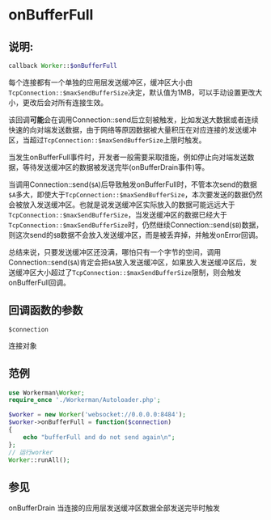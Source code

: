 # onBufferFull
## 说明:
```php
callback Worker::$onBufferFull
```

每个连接都有一个单独的应用层发送缓冲区，缓冲区大小由```TcpConnection::$maxSendBufferSize```决定，默认值为1MB，可以手动设置更改大小，更改后会对所有连接生效。

该回调**可能**会在调用Connection::send后立刻被触发，比如发送大数据或者连续快速的向对端发送数据，由于网络等原因数据被大量积压在对应连接的发送缓冲区，当超过```TcpConnection::$maxSendBufferSize```上限时触发。

当发生onBufferFull事件时，开发者一般需要采取措施，例如停止向对端发送数据，等待发送缓冲区的数据被发送完毕(onBufferDrain事件)等。

当调用Connection::send(```$A```)后导致触发onBufferFull时，不管本次send的数据```$A```多大，即使大于```TcpConnection::$maxSendBufferSize```，本次要发送的数据仍然会被放入发送缓冲区。也就是说发送缓冲区实际放入的数据可能远远大于```TcpConnection::$maxSendBufferSize```，当发送缓冲区的数据已经大于```TcpConnection::$maxSendBufferSize```时，仍然继续Connection::send(```$B```)数据，则这次send的```$B```数据不会放入发送缓冲区，而是被丢弃掉，并触发onError回调。

总结来说，只要发送缓冲区还没满，哪怕只有一个字节的空间，调用Connection::send(```$A```)肯定会把```$A```放入发送缓冲区，如果放入发送缓冲区后，发送缓冲区大小超过了```TcpConnection::$maxSendBufferSize```限制，则会触发onBufferFull回调。


## 回调函数的参数

``` $connection ```

连接对象


## 范例

```php
use Workerman\Worker;
require_once './Workerman/Autoloader.php';

$worker = new Worker('websocket://0.0.0.0:8484');
$worker->onBufferFull = function($connection)
{
    echo "bufferFull and do not send again\n";
};
// 运行worker
Worker::runAll();
```

## 参见
onBufferDrain 当连接的应用层发送缓冲区数据全部发送完毕时触发
